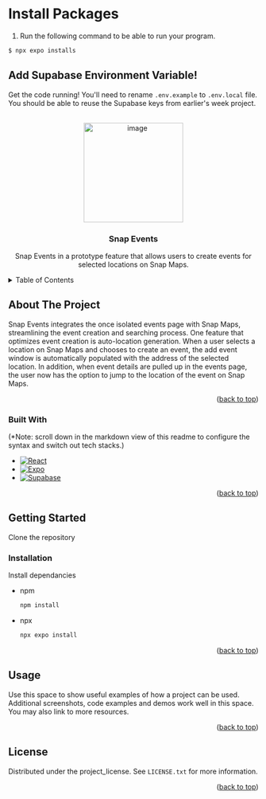 

# Install Packages
1. Run the following command to be able to run your program.
```js
$ npx expo installs
```

##  Add Supabase Environment Variable!

Get the code running! You'll need to rename `.env.example` to `.env.local` file. You should be able to reuse the Supabase keys from earlier's week project.

<a id="readme-top"></a>

<!-- PROJECT LOGO -->
<br />
<div align="center">
  <a href="https://github.com/github_username/repo_name">
    <img width="200" height="200" alt="image" src="https://github.com/user-attachments/assets/5ff03eed-02ff-481f-8018-52dc60bd1bbe" />

  </a>

<h3 align="center">Snap Events</h3>

  <p align="center">
    Snap Events in a prototype feature that allows users to create events for selected locations on Snap Maps.
  </p>
</div>

<!-- TABLE OF CONTENTS -->
<details>
  <summary>Table of Contents</summary>
  <ol>
    <li>
      <a href="#about-the-project">About The Project</a>
      <ul>
        <li><a href="#built-with">Built With</a></li>
      </ul>
    </li>
    <li>
      <a href="#getting-started">Getting Started</a>
      <ul>
        <li><a href="#prerequisites">Prerequisites</a></li>
        <li><a href="#installation">Installation</a></li>
      </ul>
    </li>
    <li><a href="#usage">Usage</a></li>
    <li><a href="#license">License</a></li>
  </ol>
</details>

<!-- ABOUT THE PROJECT -->

## About The Project

Snap Events integrates the once isolated events page with Snap Maps, streamlining the event creation and searching process. One feature that optimizes event creation is auto-location generation. When a user selects a location on Snap Maps and chooses to create an event, the add event window is automatically populated with the address of the selected location. In addition, when event details are pulled up in the events page, the user now has the option to jump to the location of the event on Snap Maps.

<p align="right">(<a href="#readme-top">back to top</a>)</p>

### Built With 
(*Note: scroll down in the markdown view of this readme to configure the syntax and switch out tech stacks.)

- [![React][React.js]][React-url]
- [![Expo][Expo.dev]][Expo-url]
- [![Supabase][Supabase.com]][Supabase-url]

<p align="right">(<a href="#readme-top">back to top</a>)</p>

<!-- GETTING STARTED -->

## Getting Started

Clone the repository

### Installation

Install dependancies

- npm
  ```sh
  npm install
  ```
- npx
  ```sh
  npx expo install
  ```


<p align="right">(<a href="#readme-top">back to top</a>)</p>

<!-- USAGE EXAMPLES -->

## Usage

Use this space to show useful examples of how a project can be used. Additional screenshots, code examples and demos work well in this space. You may also link to more resources.

<p align="right">(<a href="#readme-top">back to top</a>)</p>

<!-- LICENSE -->

## License

Distributed under the project_license. See `LICENSE.txt` for more information.

<p align="right">(<a href="#readme-top">back to top</a>)</p>

<!-- MARKDOWN LINKS & IMAGES -->
<!-- https://www.markdownguide.org/basic-syntax/#reference-style-links -->

[license-url]: https://github.com/github_username/repo_name/blob/master/LICENSE.txt
[linkedin-shield]: https://img.shields.io/badge/-LinkedIn-black.svg?style=for-the-badge&logo=linkedin&colorB=555
[linkedin-url]: https://linkedin.com/in/linkedin_username
[product-screenshot]: images/screenshot.png
[Next.js]: https://img.shields.io/badge/next.js-000000?style=for-the-badge&logo=nextdotjs&logoColor=white
[Next-url]: https://nextjs.org/
[React.js]: https://img.shields.io/badge/React-20232A?style=for-the-badge&logo=react&logoColor=61DAFB
[React-url]: https://reactjs.org/
[Vue.js]: https://img.shields.io/badge/Vue.js-35495E?style=for-the-badge&logo=vuedotjs&logoColor=4FC08D
[Vue-url]: https://vuejs.org/
[Angular.io]: https://img.shields.io/badge/Angular-DD0031?style=for-the-badge&logo=angular&logoColor=white
[Angular-url]: https://angular.io/
[Svelte.dev]: https://img.shields.io/badge/Svelte-4A4A55?style=for-the-badge&logo=svelte&logoColor=FF3E00
[Svelte-url]: https://svelte.dev/
[Expo.dev]: https://img.shields.io/badge/Expo-000000?logo=Expo&logoColor=white
[Expo-url]: https://expo.dev/
[Supabase.com]: https://img.shields.io/badge/Supabase-3ECF8E?style=for-the-badge&logo=supabase&logoColor=white
[Supabase-url]: https://supabase.com/
[Laravel.com]: https://img.shields.io/badge/Laravel-FF2D20?style=for-the-badge&logo=laravel&logoColor=white
[Laravel-url]: https://laravel.com
[Bootstrap.com]: https://img.shields.io/badge/Bootstrap-563D7C?style=for-the-badge&logo=bootstrap&logoColor=white
[Bootstrap-url]: https://getbootstrap.com
[JQuery.com]: https://img.shields.io/badge/jQuery-0769AD?style=for-the-badge&logo=jquery&logoColor=white
[JQuery-url]: https://jquery.com
